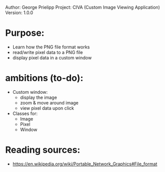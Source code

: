 Author: George Prielipp
Project: CIVA (Custom Image Viewing Application)
Version: 1.0.0

# Purpose:
  - Learn how the PNG file format works
  - read/write pixel data to a PNG file
  - display pixel data in a custom window

# ambitions (to-do):
  - Custom window:
    + display the image
    + zoom & move around image
    + view pixel data upon click
  - Classes for:
    + Image
    + Pixel
    + Window
    
# Reading sources:
  - https://en.wikipedia.org/wiki/Portable_Network_Graphics#File_format